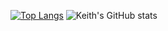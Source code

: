 [![Top Langs](https://github-readme-stats.vercel.app/api/top-langs/?username=kmmalpha&layout=compact&show_icons=true&theme=radical&hide=TeX&exclude_repo=2018-phase-3)](https://github.com/anuraghazra/github-readme-stats)
![Keith's GitHub stats](https://github-readme-stats.vercel.app/api?username=kmmalpha&show_icons=true&theme=radical&hide=prs,issues)
